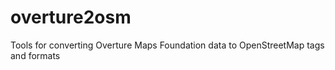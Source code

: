 # overture2osm
Tools for converting Overture Maps Foundation data to OpenStreetMap tags and formats
